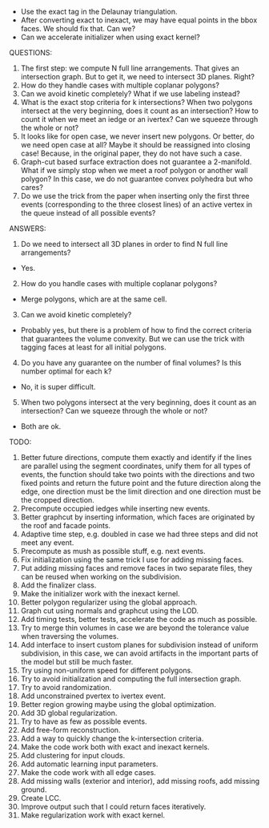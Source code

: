 * Use the exact tag in the Delaunay triangulation.
* After converting exact to inexact, we may have equal points in the bbox faces. We should fix that. Can we?
* Can we accelerate initializer when using exact kernel?

QUESTIONS:
1. The first step: we compute N full line arrangements. That gives an intersection graph. But to get it, we need to intersect 3D planes. Right?
2. How do they handle cases with multiple coplanar polygons?
3. Can we avoid kinetic completely? What if we use labeling instead?
4. What is the exact stop criteria for k intersections? When two polygons intersect at the very beginning, does it count as an intersection? How to count it when we meet an iedge or an ivertex? Can we squeeze through the whole or not?
5. It looks like for open case, we never insert new polygons. Or better, do we need open case at all? Maybe it should be reassigned into closing case! Because, in the original paper, they do not have such a case.
6. Graph-cut based surface extraction does not guarantee a 2-manifold. What if we simply stop when we meet a roof polygon or another wall polygon? In this case, we do not guarantee convex polyhedra but who cares?
7. Do we use the trick from the paper when inserting only the first three events (corresponding to the three closest lines) of an active vertex in the queue instead of all possible events?

ANSWERS:
1. Do we need to intersect all 3D planes in order to find N full line arrangements?
- Yes.

2. How do you handle cases with multiple coplanar polygons?
- Merge polygons, which are at the same cell.

3. Can we avoid kinetic completely?
- Probably yes, but there is a problem of how to find the correct criteria that guarantees the volume convexity. But we can use the trick with tagging faces at least for all initial polygons.

4. Do you have any guarantee on the number of final volumes? Is this number optimal for each k?
- No, it is super difficult.

5. When two polygons intersect at the very beginning, does it count as an intersection? Can we squeeze through the whole or not?
- Both are ok.

TODO:
1. Better future directions, compute them exactly and identify if the lines are parallel using the segment coordinates, unify them for all types of events, the function should take two points with the directions and two fixed points and return the future point and the future direction along the edge, one direction must be the limit direction and one direction must be the cropped direction.
2. Precompute occupied iedges while inserting new events.
3. Better graphcut by inserting information, which faces are originated by the roof and facade points.
4. Adaptive time step, e.g. doubled in case we had three steps and did not meet any event.
5. Precompute as mush as possible stuff, e.g. next events.
6. Fix initialization using the same trick I use for adding missing faces.
7. Put adding missing faces and remove faces in two separate files, they can be reused when working on the subdivision.
8. Add the finalizer class.
9. Make the initializer work with the inexact kernel.
10. Better polygon regularizer using the global approach.
11. Graph cut using normals and graphcut using the LOD.
12. Add timing tests, better tests, accelerate the code as much as possible.
13. Try to merge thin volumes in case we are beyond the tolerance value when traversing the volumes.
14. Add interface to insert custom planes for subdivision instead of uniform subdivision, in this case, we can avoid artifacts in the important parts of the model but still be much faster.
15. Try using non-uniform speed for different polygons.
16. Try to avoid initialization and computing the full intersection graph.
17. Try to avoid randomization.
18. Add unconstrained pvertex to ivertex event.
19. Better region growing maybe using the global optimization.
20. Add 3D global regularization.
21. Try to have as few as possible events.
22. Add free-form reconstruction.
23. Add a way to quickly change the k-intersection criteria.
24. Make the code work both with exact and inexact kernels.
25. Add clustering for input clouds.
26. Add automatic learning input parameters.
27. Make the code work with all edge cases.
28. Add missing walls (exterior and interior), add missing roofs, add missing ground.
29. Create LCC.
30. Improve output such that I could return faces iteratively.
31. Make regularization work with exact kernel.
